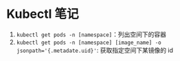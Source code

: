 # Kubectl 笔记

1. `kubectl get pods -n [namespace]`：列出空间下的容器
2. `kubectl get pods -n [namespace] [image_name] -o jsonpath='{.metadate.uid}'`: 获取指定空间下某镜像的 id
